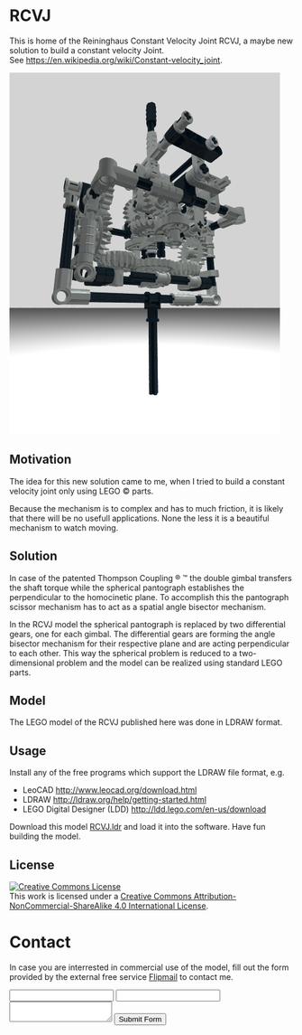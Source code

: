 # RCVJ

This is home of the Reininghaus Constant Velocity Joint RCVJ, a maybe new solution to build a constant velocity Joint.<br>
See https://en.wikipedia.org/wiki/Constant-velocity_joint.

![RCVJ.png](./docs/V9b1.png)

## Motivation

The idea for this new solution came to me, when I tried to build a constant velocity joint only using LEGO &copy; parts.

Because the mechanism is to complex and has to much friction, it is likely that there will be no usefull applications. None the less it is a beautiful mechanism to watch moving.

## Solution

In case of the patented Thompson Coupling &reg; &trade; the double gimbal transfers the shaft torque while the spherical pantograph establishes the perpendicular to the homocinetic plane. To accomplish this the pantograph scissor mechanism has to act as a spatial angle bisector mechanism.

In the RCVJ model the spherical pantograph is replaced by two differential gears, one for each gimbal. The differential gears are forming the angle bisector mechanism for their respective plane and are acting perpendicular to each other. This way the spherical problem is reduced to a two-dimensional problem and the model can be realized using standard LEGO parts.

## Model

The LEGO model of the RCVJ published here was done in LDRAW format.

## Usage

Install any of the free programs which support the LDRAW file format, e.g.

* LeoCAD http://www.leocad.org/download.html
* LDRAW http://ldraw.org/help/getting-started.html
* LEGO Digital Designer (LDD) http://ldd.lego.com/en-us/download

Download this model [RCVJ.ldr](model/RCVJ.ldr) and load it into the software. Have fun building the model.

## License

<a rel="license" href="http://creativecommons.org/licenses/by-nc-sa/4.0/"><img alt="Creative Commons License" style="border-width:0" src="https://i.creativecommons.org/l/by-nc-sa/4.0/88x31.png" /></a><br />This work is licensed under a <a rel="license" href="http://creativecommons.org/licenses/by-nc-sa/4.0/">Creative Commons Attribution-NonCommercial-ShareAlike 4.0 International License</a>.

# Contact

In case you are interrested in commercial use of the model, fill out the form provided by the external free service [Flipmail](http://flipmail.co) to contact me.

<form action="//flipmail.co/api/rbZQ8BOk19d6CaYlw64j" method="post">
   <input type="text" name="name">
   <input type="email" name="email">
   <textarea name="message"></textarea>
   <button type="submit">Submit Form</button>
   <input type="hidden" name="_subject" value="RCVJ inquiry">
   <input type="hidden" name="_confirmation" value="Thank you! We have received your message and will get back to you asap.">
   <input type="text" name="_honey" value="" style="display:none">
   <input type="hidden" name="_replyto" value="%email">
</form>
